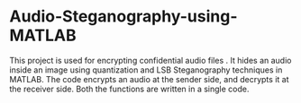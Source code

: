 # Audio-Steganography-using-MATLAB
This project is used for encrypting confidential audio files . 
It hides an audio inside an image using quantization and LSB Steganography techniques in MATLAB.
The code encrypts an audio at the sender side, and decrypts it at the receiver side. Both the functions are written in a single code.
